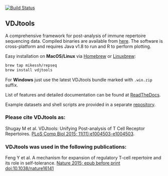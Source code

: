 [![Build Status](https://travis-ci.org/mikessh/vdjtools.svg?branch=master)](https://travis-ci.org/mikessh/vdjtools)

## VDJtools

A comprehensive framework for post-analysis of immune repertoire sequencing data.
Compiled binaries are available from [here](https://github.com/mikessh/vdjtools/releases/latest).
The software is cross-platform and requires Java v1.8 to run and R to perform plotting.

Easy installation on **MacOS/Linux** via [Homebrew](http://brew.sh/) or [Linuxbrew](http://linuxbrew.sh/):
```bash
brew tap mikessh/repseq
brew install vdjtools
```

For **Windows** just use the latest VDJtools bundle marked with ``.win.zip`` suffix.

List of features and detailed documentation can be found at [ReadTheDocs](http://vdjtools-doc.readthedocs.org/en/latest/).

Example datasets and shell scripts are provided in a separate [repository](https://github.com/mikessh/vdjtools-examples).

### Please cite VDJtools as:

Shugay M et al. VDJtools: Unifying Post-analysis of T Cell Receptor Repertoires. [PLoS Comp Biol 2015; 11(11):e1004503-e1004503](http://journals.plos.org/ploscompbiol/article?id=10.1371/journal.pcbi.1004503).

### VDJtools was used in the following publications:

Feng Y et al. A mechanism for expansion of regulatory T-cell repertoire and its role in self-tolerance. [Nature 2015; epub before print doi:10.1038/nature16141](http://www.nature.com/nature/journal/vaop/ncurrent/full/nature16141.html)